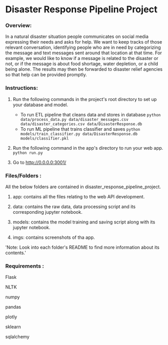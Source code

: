 # Disaster Response Pipeline Project


### Overview:
In a natural disaster situation people communicates on social media expressing their needs and asks for help. We want to keep tracks of those relevant conversation, identifying people who are in need by categorizing the message and text messages sent around that location at that time. For example, we would like to know if a message is related to the disaster or not, or if the message is about food shortage, water depletion, or a child being alone. The results may then be forwarded to disaster relief agencies so that help can be provided promptly.


### Instructions:
1. Run the following commands in the project's root directory to set up your database and model.

    - To run ETL pipeline that cleans data and stores in database
        `python data/process_data.py data/disaster_messages.csv data/disaster_categories.csv data/DisasterResponse.db`
    - To run ML pipeline that trains classifier and saves
        `python models/train_classifier.py data/DisasterResponse.db models/classifier.pkl`

2. Run the following command in the app's directory to run your web app.
    `python run.py`

3. Go to http://0.0.0.0:3001/



### Files/Folders :

All the below folders are contained in disaster_response_pipeline_project.

1. app: contains all the files relating to the web API development.

2. data: contains the raw data, data processing script and its corresponding jupyter notebook.

3. models: contains the model training and saving script along with its jupyter notebook.

4. imgs: contains screenshots of tha app.

'Note: Look into each folder's README to find more information about its contents.'


### Requirements :

Flask

NLTK

numpy

pandas

plotly

sklearn

sqlalchemy
